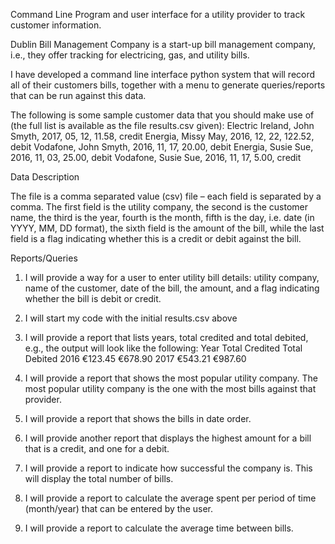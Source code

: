 
Command Line Program and user interface for a utility provider to track customer information.

Dublin Bill Management Company is a start-up bill management company, i.e., they offer tracking for electricing, gas, and utility bills.

I have developed a command line interface python system that will record all of their customers bills, together with a menu to generate queries/reports that can be run against this data.

The following is some sample customer data that you should make use of (the full list is available as the file results.csv given):
  Electric Ireland, John Smyth, 2017, 05, 12, 11.58, credit
  Energia, Missy May, 2016, 12, 22, 122.52, debit
  Vodafone, John Smyth, 2016, 11, 17, 20.00, debit
  Energia, Susie Sue, 2016, 11, 03, 25.00, debit
  Vodafone, Susie Sue, 2016, 11, 17, 5.00, credit

Data Description

The file is a comma separated value (csv) file – each field is separated by a comma. The first field is the utility company, the second is the customer name, the third is the year, fourth is the month, fifth is the day, i.e. date  (in YYYY, MM, DD format), the sixth field is the amount of the bill, while the last field is a flag indicating whether this is a credit or debit against the bill.
 

Reports/Queries
1.	I will provide a way for a user to enter utility bill details: utility company, name of the customer, date of the bill, the amount, and a flag indicating whether the bill is debit or credit.
2.	I will start my code with the initial results.csv above
3.	I will provide a report that lists years, total credited and total debited, e.g., the output will look like the following:
Year		Total Credited	Total Debited
2016		   €123.45		     €678.90
2017		   €543.21		     €987.60

4.	I will provide a report that shows the most popular utility company.  The most popular utility company is the one with the most bills against that provider.

5.	I will provide a report that shows the bills in date order.
6.	I will provide another report that displays the highest amount for a bill that is a credit, and one for a debit.
7.	I will provide a report to indicate how successful the company is.  This will display the total number of bills.
8.	I will provide a report to calculate the average spent per period of time (month/year) that can be entered by the user.
9.	I will provide a report to calculate the average time between bills.

